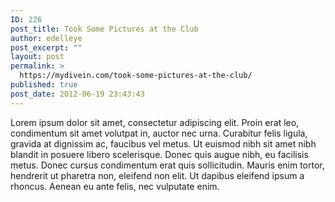```yaml
---
ID: 226
post_title: Took Some Pictures at the Club
author: edelleye
post_excerpt: ""
layout: post
permalink: >
  https://mydivein.com/took-some-pictures-at-the-club/
published: true
post_date: 2012-06-19 23:43:43
---
```

Lorem ipsum dolor sit amet, consectetur adipiscing elit. Proin erat leo, condimentum sit amet volutpat in, auctor nec urna. Curabitur felis ligula, gravida at dignissim ac, faucibus vel metus. Ut euismod nibh sit amet nibh blandit in posuere libero scelerisque. Donec quis augue nibh, eu facilisis metus. Donec cursus condimentum erat quis sollicitudin. Mauris enim tortor, hendrerit ut pharetra non, eleifend non elit. Ut dapibus eleifend ipsum a rhoncus. Aenean eu ante felis, nec vulputate enim.